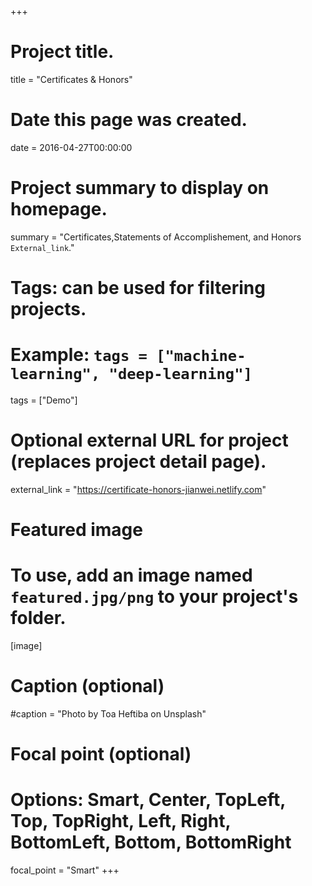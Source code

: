 +++
# Project title.
title = "Certificates & Honors"

# Date this page was created.
date = 2016-04-27T00:00:00

# Project summary to display on homepage.
summary = "Certificates,Statements of Accomplishement, and Honors `External_link`."

# Tags: can be used for filtering projects.
# Example: `tags = ["machine-learning", "deep-learning"]`
tags = ["Demo"]

# Optional external URL for project (replaces project detail page).
external_link = "https://certificate-honors-jianwei.netlify.com"

# Featured image
# To use, add an image named `featured.jpg/png` to your project's folder. 
[image]
  # Caption (optional)
  #caption = "Photo by Toa Heftiba on Unsplash"

  # Focal point (optional)
  # Options: Smart, Center, TopLeft, Top, TopRight, Left, Right, BottomLeft, Bottom, BottomRight
  focal_point = "Smart"
+++
